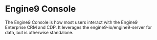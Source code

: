 # Engine9 Console

The Engine9 Console is how most users interact with the Engine9 Enterprise CRM and CDP.  It leverages the engine9-io/engine9-server for data, but is otherwise standalone.